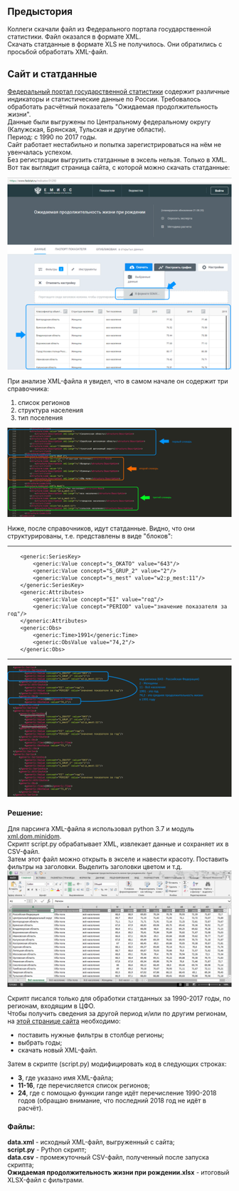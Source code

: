 ## Предыстория
Коллеги скачали файл из Федерального портала государственной статистики. Файл оказался в формате XML.  
Скачать статданные в формате XLS не получилось. Они обратились с просьбой обработать XML-файл.  

## Сайт и статданные
[Федеральный портал государственной статистики][1] содержит различные индикаторы и статистические данные по России.
Требовалось обработать расчётный показатель "Ожидаемая продолжительность жизни".  
Данные были выгружены по Центральному федеральному округу (Калужская, Брянская, Тульская и другие области).  
Период: с 1990 по 2017 годы.  
Сайт работает нестабильно и попытка зарегистрироваться на нём не увенчалась успехом.  
Без регистрации выгрузить статданные в эксель нельзя. Только в XML.  
Вот так выглядит страница сайта, с которой можно скачать статданные:

![Image alt](https://github.com/valerymamontov/screenshots/blob/master/fedstat-001.png)

При анализе XML-файла я увидел, что в самом начале он содержит три справочника:
1. список регионов
2. структура населения
3. тип поселения

![Image alt](https://github.com/valerymamontov/screenshots/blob/master/fedstat-002.png)

Ниже, после справочников, идут статданные. Видно, что они структурированы, т.е. представлены в виде "блоков":

---
		<generic:SeriesKey>
			<generic:Value concept="s_OKATO" value="643"/>
			<generic:Value concept="S_GRUP_2" value="2"/>
			<generic:Value concept="s_mest" value="w2:p_mest:11"/>
		</generic:SeriesKey>
		<generic:Attributes>
			<generic:Value concept="EI" value="год"/>
			<generic:Value concept="PERIOD" value="значение показателя за год"/>
		</generic:Attributes>
		<generic:Obs>
			<generic:Time>1991</generic:Time>
			<generic:ObsValue value="74,2"/>
		</generic:Obs>
---

![Image alt](https://github.com/valerymamontov/screenshots/blob/master/fedstat-003.png)

### Решение:
Для парсинга XML-файла я использовал python 3.7 и модуль [xml.dom.minidom][2].  
Скрипт script.py обрабатывает XML, извлекает данные и сохраняет их в CSV-файл.  
Затем этот файл можно открыть в экселе и навести красоту. Поставить фильтры на заголовки. Выделить заголовки цветом и т.д.
![Image alt](https://github.com/valerymamontov/screenshots/blob/master/fedstat-004.png)

Скрипт писался только для обработки статданных за 1990-2017 годы, по регионам, входящим в ЦФО.  
Чтобы получить сведения за другой период и/или по другим регионам, на [этой странице сайта][3] необходимо:
- поставить нужные фильтры в столбце регионы;
- выбрать годы;
- скачать новый XML-файл.

Затем в скрипте (script.py) модифицировать код в следующих строках:
- __3__, где указано имя XML-файла;
- __11-16__, где перечисляется список регионов;
- __24__, где с помощью функции range идёт перечисление 1990-2018 годов (обращаю внимание, что последний 2018 год не идёт в расчёт).

### Файлы:
**data.xml** - исходный XML-файл, выгруженный с сайта;  
**script.py** - Python скрипт;  
**data.csv** - промежуточный CSV-файл, полученный после запуска скрипта;  
**Ожидаемая продолжительность жизни при рождении.xlsx** - итоговый XLSX-файл с фильтрами.  

[1]: https://fedstat.ru/
[2]: https://docs.python.org/3/library/xml.dom.minidom.html
[3]: https://www.fedstat.ru/indicator/31293

